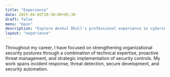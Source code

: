 ```yaml
---
title: "Experience"
date: 2025-04-02T10:30:00+05:30
draft: false
menu: "main"
description: "Explore Anshul Dhull's professional experience in cybersecurity, including roles at SEIA and IBM."
layout: "experience"
---
```


Throughout my career, I have focused on strengthening organizational security postures through a combination of technical expertise, proactive threat management, and strategic implementation of security controls. My work spans incident response, threat detection, secure development, and security automation.
